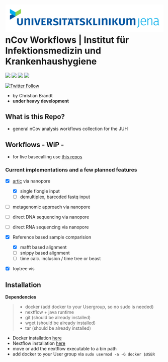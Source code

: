 ![logo](data/logo/mobile_logo.png)
**nCov Workflows**   |   Institut für Infektionsmedizin und Krankenhaushygiene
===

![](https://img.shields.io/badge/nextflow-20.01.0-brightgreen)
![](https://img.shields.io/badge/uses-docker-blue.svg)
![](https://img.shields.io/badge/licence-GPL--3.0-lightgrey.svg)
![](https://github.com/replikation/nCov/workflows/Syntax_check/badge.svg)


[![Twitter Follow](https://img.shields.io/twitter/follow/gcloudChris.svg?style=social)](https://twitter.com/gcloudChris) 

* by Christian Brandt
* **under heavy development**

## What is this Repo?

* general nCov analysis workflows collection for the JUH  

## Workflows - WiP - 

+ for live basecalling use [this repos](https://github.com/replikation/docker_pipelines)

### Current implementations and a few planned features

* [x] [artic](https://github.com/artic-network/fieldbioinformatics) via nanopore
    * [x] single flongle input
    * [ ] demultiplex, barcoded fastq input
* [ ] metagenomic approach via nanopore
* [ ] direct DNA sequencing via nanopore
* [ ] direct RNA sequencing via nanopore
* [x] Reference based sample comparision
    * [x] mafft based alignment
    * [ ] snippy based alignment 
    * [ ] time calc. inclusion / time tree or beast 
* [x] toytree vis


## Installation

**Dependencies**

>   * docker (add docker to your Usergroup, so no sudo is needed)
>   * nextflow + java runtime 
>   * git (should be already installed)
>   * wget (should be already installed)
>   * tar (should be already installed)

* Docker installation [here](https://docs.docker.com/v17.09/engine/installation/linux/docker-ce/ubuntu/#install-docker-ce)
* Nextflow installation [here](https://www.nextflow.io/)
* move or add the nextflow executable to a bin path
* add docker to your User group via `sudo usermod -a -G docker $USER`
